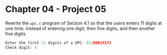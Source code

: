 # Chapter 04 - Project 05

Rewrite the `upc.c` program of Section 4.1 so that the users enters 11 digits at
one time, instead of entering one digit, then five digits, and then another five
digits.

```C
Enter the first 11 digits of a UPC: 01380015173
Check digit: 5
```
